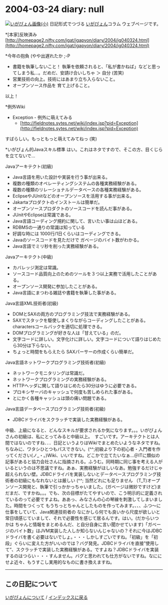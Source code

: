 2004-03-24 diary: null
=====================================================================================================
[![いがぴょん画像(小)](https://igapyon.github.io/diary/images/iga200306s.jpg "いがぴょん")](https://igapyon.github.io/diary/memo/memoigapyon.html) 日記形式でつづる [いがぴょん](https://igapyon.github.io/diary/memo/memoigapyon.html)コラム ウェブページです。

*[本家]反映済み
[http://homepage2.nifty.com/igat/igapyon/diary/2004/ig040324.html](http://homepage2.nifty.com/igat/igapyon/diary/2004/ig040324.html)

*今年の抱負 (やや出遅れたか ;-P

* 書籍を執筆しないこと！ 執筆を依頼されると、「私が書かねば」などと思ってしまう私…。だめだ、安請け合いしちゃ ＞ 自分 (苦笑)
* 営業技術の向上。技術にはあまり立ち入らないこと。
* オープンソース作品を 育て上げること。

以上！

*例外Wiki

* Exception - 例外に萌えてみる
  * [http://fieldnotes.sytes.net/wiki/index.jsp?pid=Exception](http://fieldnotes.sytes.net/wiki/index.jsp?pid=Exception)

すばらしい。もっともっと萌えてみてねっ (笑)

*いがぴょん的Javaスキル標準
はい。これはネタですので、そこの方、目くじらを立てないで…

Javaアーキテクト(初級)

* Java言語を用いた設計や実装を行う事が出来る。
* 複数の種類のオペレーティングシステムの各種実務経験がある。
* 複数の種類のリレーショナルデータベースの各種実務経験がある。
* EclipseやJUnitなどのオープンソースを活用する事が出来る。
* Jakartaプロダクトのインストールは簡単だ。
* オープンソースプロダクトのソースコードを読んだ事がある。
* JUnitやEclipseは常識である。
* Java言語コーディング規約に関して、言いたい事は山ほどある。
* RDBMSの一通りの常識は知っている
* 好調な時には 1000行/1日くらいはコーディングできる。
* Javaのソースコードを見ただけで ガベージのバイト数がわかる。
* Java言語でミリ秒を削った実務経験がある。


Javaアーキテクト(中級)

* カバレッジ測定は常識。
* ソースコード品質向上のためのツールを３つ以上実務で活用したことがある。
* オープンソース開発に参加したことがある。
* Java言語にまつわる雑誌や書籍を執筆した事がある。


Java言語XML技術者(初級)

* DOMとSAXの両方のプログラミング技法で実務経験がある。
* SAXでスタックを駆使しまくりながらコーディングしたことがある。charactersコールバックを適切に処理できる。
* DOMプログラミングが好きな人は「甘えている」のだ。
* 文字コードに詳しい。文字化けに詳しい。文字コードについて語りはじめたら30分は下らない。
* ちょっと時間をもらえたら SAXパーサーの作成くらい簡単だ。


Java言語ネットワークプログラミング技術者(初級)

* ネットワークモニタリングは常識だ。
* ネットワークプログラミングの実務経験がある。
* HTTPヘッダに関して語りはじめたら30分はゆうに必要である。
* プロキシサーバのキャッシュで何度も苦しめられた事がある。
* とにかく各種キャッシュは頭の痛い問題である。


Java言語データベースプログラミング技術者(初級)

* JDBCドライバをスクラッチで実装した実務経験がある。


中級、上級になると、どんなスキルが要求されるか気になります。。。いがぴょんさんの初級は、私にとってみると中級以上。　すごいです。アーキテクトとは人間ではないのですね．．．日記というよりはWikiでまとめたいようなネタですね。ちなみに、ワタシひとつもパスできない。(^^;初級より下の初心者・入門者を作ってください(ノ_・。)Wiki、いいですね。どこかで立てたいなぁ…＠ITに類似の記事があると協力会社さんに指摘される。ふうむ。同時期に同じ事を考える人がいるというのは不思議ですね。あぁ、実務経験がほしいなあ。勉強するだけじゃ超えられない壁。JDBCドライバを実装しないとデータベースプログラミング技術者の初級にもなれないとは厳しい (^^; 当然どれにも足りません （T_T)オープンソース開発と、執筆で引っかかっちゃいました。(ガベージは微妙ですけど)まだまだ、ですかね。。。でも、次の目標がたてやすいので、こう明示的に定義されているのって必要ですよね。ああっ、みなさんの心の琴線を刺激してしまいました。時間をつくって もうちっとちゃんとしたものを作ってみます。、、、ふつ～に仕事をしていて、Java関連技術者の なにかしら何でも良いから尺度が欲しいと常日頃感じていまして、それで必要性を感じて居るんです。はい。(だからいつかは ちゃんと情報をまとめるんだ、と自分自身に言い聞かせています)「ガベージのバイト数」はJVM実装した人しか知らないんじゃないの？それに今はJDBCドライバを書く必要はないでしょ。・・・しかしすごいですね。「初級」を「初段」ぐらいに変えた方がいいのでは？バグ発見。JDBCドライバを直接”使用して”、スクラッチで実装した実務経験がある。ですよね？JDBCドライバを実装するのはつらい・・・すんません。バグと思われても仕方がないですね。なににせよ近々、もうすこし実用的なものに書き換えますね。


----------------------------------------------------------------------------------------------------

## この日記について
[いがぴょんについて](https://igapyon.github.io/diary/memo/memoigapyon.html) / [インデックスに戻る](https://igapyon.github.io/diary/idxall.html)

